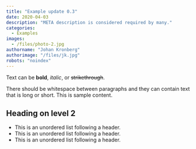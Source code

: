 ```yaml
---
title: "Example update 0.3"
date: 2020-04-03
description: "META description is considered required by many."
categories:
  - Examples
images:
  - /files/photo-2.jpg
authorname: "Johan Kronberg"
authorimage: "/files/jk.jpg"
robots: "noindex"
---
```


Text can be **bold**, _italic_, or ~~strikethrough~~.
<!--more-->
There should be whitespace between paragraphs and they can contain text that is long or short. This is sample content.

## Heading on level 2

* This is an unordered list following a header.
* This is an unordered list following a header.
* This is an unordered list following a header.
